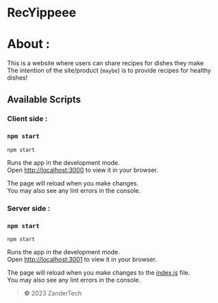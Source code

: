 # RecYippeee
# **About** :
This is a website where users can share recipes for dishes they make\
The intention of the site/product (`maybe`) is to provide recipes for healthy dishes!
## Available Scripts
### Client side :
### `npm start`

```terminal
npm start
```
Runs the app in the development mode.\
Open [http://localhost:3000](http://localhost:3000) to view it in your browser.

The page will reload when you make changes.\
You may also see any lint errors in the console.

### Server side :
### `npm start`

```terminal
npm start
```

Runs the app in the development mode.\
Open [http://localhost:3001](http://localhost:3001) to view it in your browser.

The page will reload when you make changes to the [index.js](https://github.com/YOGESHnick/RecYippeee/blob/main/server/src/index.js) file.\
You may also see any lint errors in the console.



> **©** 2023 ZanderTech
